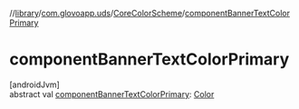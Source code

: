 //[library](../../../index.md)/[com.glovoapp.uds](../index.md)/[CoreColorScheme](index.md)/[componentBannerTextColorPrimary](component-banner-text-color-primary.md)

# componentBannerTextColorPrimary

[androidJvm]\
abstract val [componentBannerTextColorPrimary](component-banner-text-color-primary.md): [Color](https://developer.android.com/reference/kotlin/androidx/compose/ui/graphics/Color.html)
